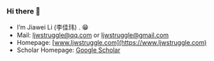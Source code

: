 ### Hi there 👋

- I’m Jiawei Li (李佳玮) . 😁
- Mail: ljwstruggle@qq.com or ljwstruggle@gmail.com
- Homepage: [www.ljwstruggle.com](https://www.ljwstruggle.com)
- Scholar Homepage: [Google Scholar](https://scholar.google.com/citations?user=5QyQqYsAAAAJ&hl=en)

<!--
**jiawei6636/jiawei6636** is a ✨ _special_ ✨ repository because its `README.md` (this file) appears on your GitHub profile.

Here are some ideas to get you started:

- 🔭 I’m currently working on ...
- 🌱 I’m currently learning ...
- 👯 I’m looking to collaborate on ...
- 🤔 I’m looking for help with ...
- 💬 Ask me about ...
- 📫 How to reach me: ...
- 😄 Pronouns: ...
- ⚡ Fun fact: ...
-->
